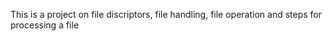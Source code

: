 This is a project on file discriptors, file handling, file operation and steps for processing a file
